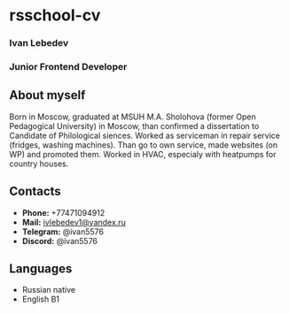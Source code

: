# rsschool-cv

### Ivan Lebedev

### Junior Frontend Developer

## About myself

Born in Moscow, graduated at MSUH M.A. Sholohova (former Open Pedagogical University) in Moscow, than confirmed a dissertation to Candidate of Philological siences. Worked as serviceman in repair service (fridges, washing machines). Than go to own service, made websites (on WP) and promoted them. Worked in HVAC, especialy with heatpumps for country houses.


## Contacts

* **Phone:** +77471094912
* **Mail:** ivlebedev1@yandex.ru
* **Telegram:** @ivan5576
* **Discord:** @ivan5576

## Languages

* Russian native
* English B1